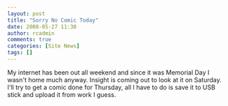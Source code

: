 ```yaml
---
layout: post
title: "Sorry No Comic Today"
date: 2008-05-27 11:30
author: rcadmin
comments: true
categories: [Site News]
tags: []
---
```

My internet has been out all weekend and since it was Memorial Day I wasn't home much anyway. Insight is coming out to look at it on Saturday. I'll try to get a comic done for Thursday, all I have to do is save it to USB stick and upload it from work I guess.
